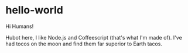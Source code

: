 # hello-world

Hi Humans!

Hubot here, I like Node.js and Coffeescript (that's what I'm made of).
I've had tocos on the moon and find them far superior to Earth tacos.
